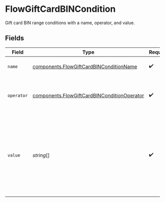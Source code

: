 # FlowGiftCardBINCondition

Gift card BIN range conditions with a name, operator, and value.


## Fields

| Field                                                                                                                              | Type                                                                                                                               | Required                                                                                                                           | Description                                                                                                                        | Example                                                                                                                            |
| ---------------------------------------------------------------------------------------------------------------------------------- | ---------------------------------------------------------------------------------------------------------------------------------- | ---------------------------------------------------------------------------------------------------------------------------------- | ---------------------------------------------------------------------------------------------------------------------------------- | ---------------------------------------------------------------------------------------------------------------------------------- |
| `name`                                                                                                                             | [components.FlowGiftCardBINConditionName](../../models/components/flowgiftcardbinconditionname.md)                                 | :heavy_check_mark:                                                                                                                 | The type of match made for this rule.                                                                                              | gift_card_bin                                                                                                                      |
| `operator`                                                                                                                         | [components.FlowGiftCardBINConditionOperator](../../models/components/flowgiftcardbinconditionoperator.md)                         | :heavy_check_mark:                                                                                                                 | The comparison to make on the `gift_card_bin` `value`.                                                                             | is_one_of                                                                                                                          |
| `value`                                                                                                                            | *string*[]                                                                                                                         | :heavy_check_mark:                                                                                                                 | Gift card BIN range to compare with gift card numbers used in<br/>the transaction to. A gift card BIN is 9 characters long at maximum. | [<br/>"414100000-424299999"<br/>]                                                                                                  |
